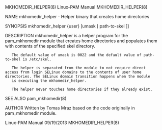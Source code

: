 MKHOMEDIR_HELPER(8)                                                                        Linux-PAM Manual                                                                        MKHOMEDIR_HELPER(8)

NAME
       mkhomedir_helper - Helper binary that creates home directories

SYNOPSIS
       mkhomedir_helper {user} [umask [ path-to-skel ]]

DESCRIPTION
       mkhomedir_helper is a helper program for the pam_mkhomedir module that creates home directories and populates them with contents of the specified skel directory.

       The default value of umask is 0022 and the default value of path-to-skel is /etc/skel.

       The helper is separated from the module to not require direct access from login SELinux domains to the contents of user home directories. The SELinux domain transition happens when the module
       is executing the mkhomedir_helper.

       The helper never touches home directories if they already exist.

SEE ALSO
       pam_mkhomedir(8)

AUTHOR
       Written by Tomas Mraz based on the code originally in pam_mkhomedir module.

Linux-PAM Manual                                                                              09/19/2013                                                                           MKHOMEDIR_HELPER(8)

